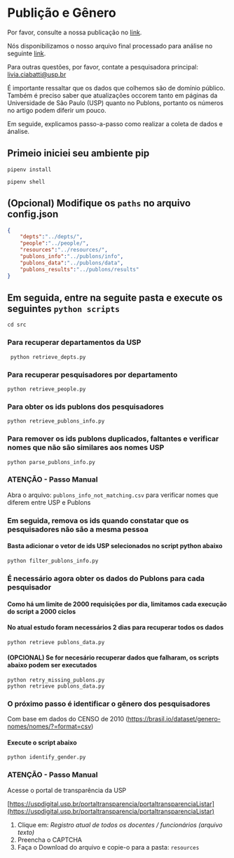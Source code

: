 # Publição e Gênero

Por favor, consulte a nossa publicação no [link]().

Nós disponibilizamos o nosso arquivo final processado para análise no seguinte [link]().

Para outras questões, por favor, contate a pesquisadora principal: [livia.ciabatti@usp.br](malito:livia.ciabatti@usp.br)

É importante ressaltar que os dados que colhemos são de domínio público.
Também é preciso saber que atualizações occorem tanto em páginas da Universidade de São Paulo (USP) quanto no Publons, portanto os números no artigo podem diferir um pouco.

Em seguide, explicamos passo-a-passo como realizar a coleta de dados e ánalise.

## Primeio iniciei seu ambiente pip

```
pipenv install
```

```
pipenv shell
```

## (Opcional) Modifique os `paths` no arquivo config.json

```json
{
    "depts":"../depts/",
    "people":"../people/",
    "resources":"../resources/",
    "publons_info":"../publons/info",
    "publons_data":"../publons/data",
    "publons_results":"../publons/results"
}
```

## Em seguida, entre na seguite pasta e execute os seguintes `python scripts`

```
cd src
```

### Para recuperar departamentos da USP

```
 python retrieve_depts.py
```

### Para recuperar pesquisadores por departamento

```
python retrieve_people.py
```

### Para obter os ids publons dos pesquisadores

```
python retrieve_publons_info.py
```

### Para remover os ids publons duplicados, faltantes e verificar nomes que não são similares aos nomes USP

```
python parse_publons_info.py
```

### ATENÇÃO - Passo Manual

Abra o arquivo: `publons_info_not_matching.csv` para verificar nomes que diferem entre USP e Publons

### Em seguida, remova os ids quando constatar que os pesquisadores não são a mesma pessoa
#### Basta adicionar o vetor de ids USP selecionados no script python abaixo

```
python filter_publons_info.py
```

### É necessário agora obter os dados do Publons para cada pesquisador
#### Como há um limite de 2000 requisições por dia, limitamos cada execução do script a 2000 ciclos
#### No atual estudo foram necessários 2 dias para recuperar todos os dados

```
python retrieve publons_data.py
```

#### (OPCIONAL) Se for necesário recuperar dados que falharam, os scripts abaixo podem ser executados

```
python retry_missing_publons.py
python retrieve publons_data.py
```

### O próximo passo é identificar o gênero dos pesquisadores
Com base em dados do CENSO de 2010 (https://brasil.io/dataset/genero-nomes/nomes/?=format=csv)
#### Execute o script abaixo
```
python identify_gender.py
```
### ATENÇÃO - Passo Manual
Acesse o portal de transparência da USP

[https://uspdigital.usp.br/portaltransparencia/portaltransparenciaListar](https://uspdigital.usp.br/portaltransparencia/portaltransparenciaListar)

1. Clique em: _Registro atual de todos os docentes / funcionários (arquivo texto)_
2. Preencha o CAPTCHA
3. Faça o Download do arquivo e copie-o para a pasta: `resources`